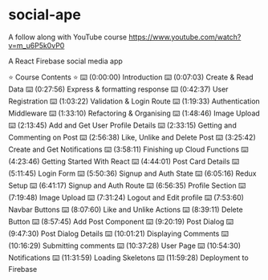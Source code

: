 # social-ape
A follow along with YouTube course https://www.youtube.com/watch?v=m_u6P5k0vP0

A React Firebase social media app

⭐️ Course Contents ⭐️
⌨️ (0:00:00) Introduction
⌨️ (0:07:03) Create & Read Data
⌨️ (0:27:56) Express & formatting response
⌨️ (0:42:37) User Registration
⌨️ (1:03:22) Validation & Login Route
⌨️ (1:19:33) Authentication Middleware
⌨️ (1:33:10) Refactoring & Organising
⌨️ (1:48:46) Image Upload
⌨️ (2:13:45) Add and Get User Profile Details
⌨️ (2:33:15) Getting and Commenting on Post
⌨️ (2:56:38) Like, Unlike and Delete Post
⌨️ (3:25:42) Create and Get Notifications
⌨️ (3:58:11) Finishing up Cloud Functions
⌨️ (4:23:46) Getting Started With React
⌨️ (4:44:01) Post Card Details
⌨️ (5:11:45) Login Form
⌨️ (5:50:36) Signup and Auth State
⌨️ (6:05:16) Redux Setup
⌨️ (6:41:17) Signup and Auth Route
⌨️ (6:56:35) Profile Section
⌨️ (7:19:48) Image Upload
⌨️ (7:31:24) Logout and Edit profile
⌨️ (7:53:60) Navbar Buttons
⌨️ (8:07:60) Like and Unlike Actions
⌨️ (8:39:11) Delete Button
⌨️ (8:57:45) Add Post Component
⌨️ (9:20:19) Post Dialog
⌨️ (9:47:30) Post Dialog Details
⌨️ (10:01:21) Displaying Comments
⌨️ (10:16:29) Submitting comments
⌨️ (10:37:28) User Page
⌨️ (10:54:30) Notifications
⌨️ (11:31:59) Loading Skeletons
⌨️ (11:59:28) Deployment to Firebase
